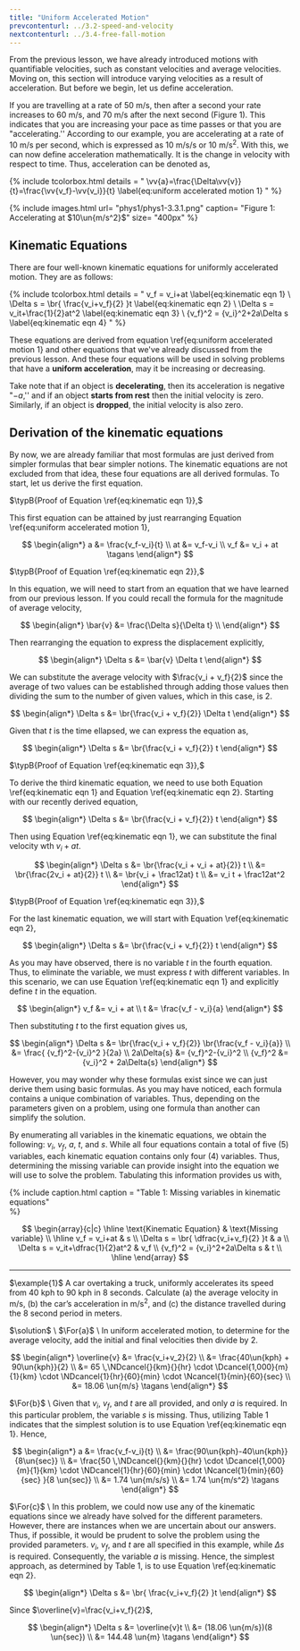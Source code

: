 ```yaml
---
title: "Uniform Accelerated Motion"
prevcontenturl: ../3.2-speed-and-velocity
nextcontenturl: ../3.4-free-fall-motion
---
```




From the previous lesson, we have already introduced motions with quantifiable velocities, such as constant velocities and average velocities. Moving on, this section will introduce varying velocities as a result of acceleration. 
But before we begin, let us define acceleration. 

If you are travelling at a rate of 50 m/s, then after a second your rate increases to 60 m/s, and 70 m/s after the next second  (Figure 1). This indicates that you are increasing your pace as time passes or that you are "accelerating.'' According to our example, you are accelerating at a rate of 10 m/s per second, which is expressed as 10 m/s/s or 10 $\mathrm{m/s^2}$. With this, we can now define acceleration mathematically. It is the change in velocity with respect to time. Thus, acceleration can be denoted as,



{% include tcolorbox.html
    details = "
	\vv{a}=\frac{\Delta\vv{v}}{t}=\frac{\vv{v_f}-\vv{v_i}}{t}
	\label{eq:uniform accelerated motion 1}
    "
%}

{% include images.html 
    url= "phys1/phys1-3.3.1.png" 
    caption= "Figure 1: Accelerating at $10\un{m/s^2}$"
    size= "400px"
%}


## Kinematic Equations
There are four well-known kinematic equations for uniformly accelerated motion. They are as follows:


{% include tcolorbox.html
    details = "
	v_f = v_i+at
		\label{eq:kinematic eqn 1} \\
	\Delta s = \br{ \frac{v_i+v_f}{2} }t 
		\label{eq:kinematic eqn 2} \\
	\Delta s = v_it+\frac{1}{2}at^2 
		\label{eq:kinematic eqn 3} \\
	{v_f}^2 = {v_i}^2+2a\Delta s
		\label{eq:kinematic eqn 4}
    "
%}






These equations are derived from equation \ref{eq:uniform accelerated motion 1} and other equations that we've already discussed from the previous lesson. And these four equations will be used in solving problems that have a **uniform acceleration**, may it be increasing or decreasing. 

Take note that if an object is **decelerating**, then its acceleration is negative "$-a$,''
and if an object **starts from rest** then the initial velocity is zero. Similarly, if an object is **dropped**, the initial velocity is also zero.







## Derivation of the kinematic equations

By now, we are already familiar that most formulas are just derived from simpler formulas that bear simpler notions. The kinematic equations are not excluded from that idea, these four equations are all derived formulas. To start, let us derive the first equation.

$\typB{Proof of Equation \ref{eq:kinematic eqn 1}},$

This first equation can be attained by just rearranging Equation \ref{eq:uniform accelerated motion 1},

$$
\begin{align*}
	a &= \frac{v_f-v_i}{t} \\
	at &= v_f-v_i \\
	v_f &= v_i + at	\tagans
\end{align*}
$$





$\typB{Proof of Equation \ref{eq:kinematic eqn 2}},$

In this equation, we will need to start from an equation that we have learned from our previous lesson. If you could recall the formula for the magnitude of average velocity,

$$
\begin{align*}
	\bar{v} &= \frac{\Delta s}{\Delta t} \\
\end{align*}
$$

Then rearranging the equation to express the displacement explicitly,

$$
\begin{align*}
	\Delta s &= \bar{v} \Delta t
\end{align*}
$$

We can substitute the average velocity with $\frac{v_i + v_f}{2}$ since the average of two values can be established through adding those values then dividing the sum to the number of given values, which in this case, is 2.

$$
\begin{align*}
	\Delta s &= \br{\frac{v_i + v_f}{2}} \Delta t
\end{align*}
$$

Given that $t$ is the time ellapsed, we can express the equation as,

$$
\begin{align*}
	\Delta s &= \br{\frac{v_i + v_f}{2}} t
\end{align*}
$$






$\typB{Proof of Equation \ref{eq:kinematic eqn 3}},$

To derive the third kinematic equation, we need to use both Equation \ref{eq:kinematic eqn 1} and Equation \ref{eq:kinematic eqn 2}. Starting with our recently derived equation,

$$
\begin{align*}
	\Delta s &= \br{\frac{v_i + v_f}{2}} t
\end{align*}
$$

Then using Equation \ref{eq:kinematic eqn 1}, we can substitute the final velocity wth $v_i + at$.

$$
\begin{align*}
	\Delta s &= \br{\frac{v_i + v_i + at}{2}} t \\
			 &= \br{\frac{2v_i + at}{2}} t \\
			 &= \br{v_i + \frac12at} t \\
			 &= v_i t + \frac12at^2
\end{align*}
$$




$\typB{Proof of Equation \ref{eq:kinematic eqn 3}},$

For the last kinematic equation, we will start with Equation \ref{eq:kinematic eqn 2},

$$
\begin{align*}
	\Delta s &= \br{\frac{v_i + v_f}{2}} t
\end{align*}
$$

As you may have observed, there is no variable $t$ in the fourth equation. Thus, to eliminate the variable, we must express $t$ with different variables. In this scenario, we can use Equation \ref{eq:kinematic eqn 1} and explicitly define $t$ in the equation.

$$
\begin{align*}
	v_f &= v_i + at \\
	t &= \frac{v_f - v_i}{a}
\end{align*}
$$

Then substituting $t$ to the first equation gives us,

$$
\begin{align*}
	\Delta s &= \br{\frac{v_i + v_f}{2}} \br{\frac{v_f - v_i}{a}} \\
		&= \frac{ {v_f}^2-{v_i}^2 }{2a} \\
	2a\Delta{s} &= {v_f}^2-{v_i}^2 \\
	{v_f}^2 &= {v_i}^2 + 2a\Delta{s}
\end{align*}
$$





However, you may wonder why these formulas exist since we can just derive them using basic formulas. As you may have noticed, each formula contains a unique combination of variables. Thus, depending on the parameters given on a problem, using one formula than another can simplify the solution. 

By enumerating all variables in the kinematic equations, we obtain the following: $v_i$, $v_f$, $a$, $t$, and $s$. While all four equations contain a total of five (5) variables, each kinematic equation contains only four (4) variables. Thus, determining the missing variable can provide insight into the equation we will use to solve the problem. Tabulating this information provides us with,




{% include caption.html
    caption = "Table 1: Missing variables in kinematic equations"    
%}

$$
\begin{array}{c|c}
	\hline
	\text{Kinematic Equation} & \text{Missing variable} \\
	\hline
	v_f = v_i+at							& s \\
	\Delta s = \br{ \dfrac{v_i+v_f}{2} }t 	& a \\
	\Delta s = v_it+\dfrac{1}{2}at^2 		& v_f \\
	{v_f}^2 = {v_i}^2+2a\Delta s			& t \\
	\hline
\end{array}
$$



















---
$\example{1}$
A car overtaking a truck, uniformly accelerates its speed from 40
kph to 90 kph in 8 seconds. Calculate (a) the average velocity in
m/s, (b) the car’s acceleration in $\mathrm{m/s^2}$, and (c) the distance travelled
during the 8 second period in meters.

$\solution$ \\
$\For{a}$ \\
In uniform accelerated motion, to determine for the average velocity, add the initial and final velocities then divide by 2.

$$
\begin{align*}
	\overline{v} &= \frac{v_i+v_2}{2} \\
	&= \frac{40\un{kph} + 90\un{kph}}{2} \\
	&= 65 \,\NDcancel{}{km}{}{hr} \cdot \Dcancel{1,000}{m}{1}{km} \cdot \NDcancel{1}{hr}{60}{min} \cdot \Ncancel{1}{min}{60}{sec} \\
	&= 18.06 \un{m/s}		\tagans
\end{align*}
$$



$\For{b}$ \\
Given that $v_i$, $v_f$, and $t$ are all provided, and only $a$ is required. In this particular problem, the variable $s$ is missing. Thus, utilizing Table 1 indicates that the simplest solution is to use Equation \ref{eq:kinematic eqn 1}. Hence,

$$
\begin{align*}
	a &= \frac{v_f-v_i}{t} \\
	&= \frac{90\un{kph}-40\un{kph}}{8\un{sec}} \\
	&= \frac{50 \,\NDcancel{}{km}{}{hr} \cdot \Dcancel{1,000}{m}{1}{km} \cdot \NDcancel{1}{hr}{60}{min} \cdot \Ncancel{1}{min}{60}{sec} }{8 \un{sec}} \\
	&= 1.74 \un{m/s/s} \\
	&= 1.74 \un{m/s^2}		\tagans
\end{align*}
$$


$\For{c}$ \\
In this problem, we could now use any of the kinematic equations since we already have solved for the different parameters. However, there are instances when we are uncertain about our answers. Thus, if possible, it would be prudent to solve the problem using the provided parameters. $v_i$, $v_f$, and $t$ are all specified in this example, while $\Delta{s}$ is required. Consequently, the variable $a$ is missing. Hence, the simplest approach, as determined by Table 1, is to use Equation \ref{eq:kinematic eqn 2}.

$$
\begin{align*}
	\Delta s &= \br{ \frac{v_i+v_f}{2} }t 
\end{align*}
$$

Since $\overline{v}=\frac{v_i+v_f}{2}$,

$$
\begin{align*}
	\Delta s &= \overline{v}t \\
	&= (18.06 \un{m/s})(8 \un{sec}) \\
	&= 144.48 \un{m}	\tagans
\end{align*}
$$
